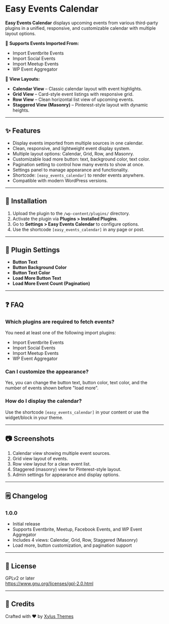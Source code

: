 # Easy Events Calendar

**Easy Events Calendar** displays upcoming events from various third-party plugins in a unified, responsive, and customizable calendar with multiple layout options.

📅 **Supports Events Imported From:**
- Import Eventbrite Events
- Import Social Events
- Import Meetup Events
- WP Event Aggregator

🎨 **View Layouts:**
- **Calendar View** – Classic calendar layout with event highlights.
- **Grid View** – Card-style event listings with responsive grid.
- **Row View** – Clean horizontal list view of upcoming events.
- **Staggered View (Masonry)** – Pinterest-style layout with dynamic heights.

---

## ✨ Features

- Display events imported from multiple sources in one calendar.
- Clean, responsive, and lightweight event display system.
- Multiple layout options: Calendar, Grid, Row, and Masonry.
- Customizable load more button: text, background color, text color.
- Pagination setting to control how many events to show at once.
- Settings panel to manage appearance and functionality.
- Shortcode: `[easy_events_calendar]` to render events anywhere.
- Compatible with modern WordPress versions.

---

## 🚀 Installation

1. Upload the plugin to the `/wp-content/plugins/` directory.
2. Activate the plugin via **Plugins > Installed Plugins**.
3. Go to **Settings > Easy Events Calendar** to configure options.
4. Use the shortcode `[easy_events_calendar]` in any page or post.

---

## 🔧 Plugin Settings

- **Button Text**
- **Button Background Color**
- **Button Text Color**
- **Load More Button Text**
- **Load More Event Count (Pagination)**

---

## ❓ FAQ

### Which plugins are required to fetch events?

You need at least one of the following import plugins:
- Import Eventbrite Events
- Import Social Events
- Import Meetup Events
- WP Event Aggregator

### Can I customize the appearance?

Yes, you can change the button text, button color, text color, and the number of events shown before "load more".

### How do I display the calendar?

Use the shortcode `[easy_events_calendar]` in your content or use the widget/block in your theme.

---

## 📷 Screenshots

1. Calendar view showing multiple event sources.
2. Grid view layout of events.
3. Row view layout for a clean event list.
4. Staggered (masonry) view for Pinterest-style layout.
5. Admin settings for appearance and display options.

---

## 🗒️ Changelog

### 1.0.0
- Initial release
- Supports Eventbrite, Meetup, Facebook Events, and WP Event Aggregator
- Includes 4 views: Calendar, Grid, Row, Staggered (Masonry)
- Load more, button customization, and pagination support

---

## 📄 License

GPLv2 or later  
https://www.gnu.org/licenses/gpl-2.0.html

---

## 🧠 Credits

Crafted with ❤️ by [Xylus Themes](https://xylusthemes.com)
